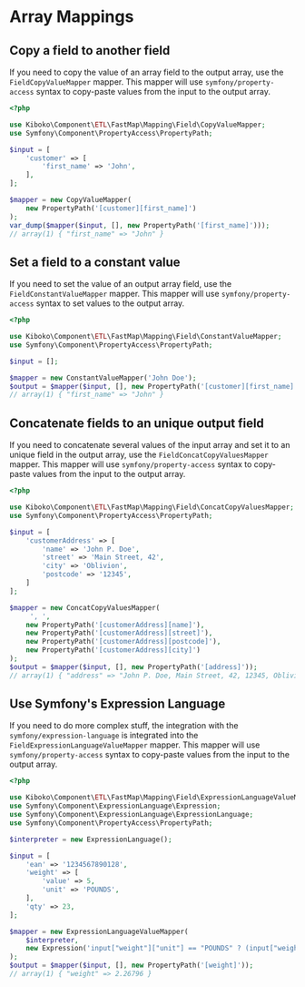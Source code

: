 Array Mappings
===

Copy a field to another field
---

If you need to copy the value of an array field to the output array, use the `FieldCopyValueMapper` mapper.
This mapper will use `symfony/property-access` syntax to copy-paste values from the input to the output array.

```php
<?php

use Kiboko\Component\ETL\FastMap\Mapping\Field\CopyValueMapper;
use Symfony\Component\PropertyAccess\PropertyPath;

$input = [
    'customer' => [
        'first_name' => 'John',
    ], 
];

$mapper = new CopyValueMapper(
    new PropertyPath('[customer][first_name]')
);
var_dump($mapper($input, [], new PropertyPath('[first_name]')));
// array(1) { "first_name" => "John" }
```

Set a field to a constant value
---

If you need to set the value of an output array field, use the `FieldConstantValueMapper` mapper.
This mapper will use `symfony/property-access` syntax to set values to the output array.

```php
<?php

use Kiboko\Component\ETL\FastMap\Mapping\Field\ConstantValueMapper;
use Symfony\Component\PropertyAccess\PropertyPath;

$input = [];

$mapper = new ConstantValueMapper('John Doe');
$output = $mapper($input, [], new PropertyPath('[customer][first_name]'));
// array(1) { "first_name" => "John" }
```

Concatenate fields to an unique output field
---

If you need to concatenate several values of the input array and set it to an unique field in the output array, use the `FieldConcatCopyValuesMapper` mapper.
This mapper will use `symfony/property-access` syntax to copy-paste values from the input to the output array.

```php
<?php

use Kiboko\Component\ETL\FastMap\Mapping\Field\ConcatCopyValuesMapper;
use Symfony\Component\PropertyAccess\PropertyPath;

$input = [
    'customerAddress' => [
        'name' => 'John P. Doe',
        'street' => 'Main Street, 42',
        'city' => 'Oblivion',
        'postcode' => '12345',
    ]   
];

$mapper = new ConcatCopyValuesMapper(
     ', ',
    new PropertyPath('[customerAddress][name]'),
    new PropertyPath('[customerAddress][street]'),
    new PropertyPath('[customerAddress][postcode]'),
    new PropertyPath('[customerAddress][city]')
);
$output = $mapper($input, [], new PropertyPath('[address]'));
// array(1) { "address" => "John P. Doe, Main Street, 42, 12345, Oblivion" }
```

Use Symfony's Expression Language
---

If you need to do more complex stuff, the integration with the `symfony/expression-language` is integrated into the `FieldExpressionLanguageValueMapper` mapper.
This mapper will use `symfony/property-access` syntax to copy-paste values from the input to the output array.

```php
<?php

use Kiboko\Component\ETL\FastMap\Mapping\Field\ExpressionLanguageValueMapper;
use Symfony\Component\ExpressionLanguage\Expression;
use Symfony\Component\ExpressionLanguage\ExpressionLanguage;
use Symfony\Component\PropertyAccess\PropertyPath;

$interpreter = new ExpressionLanguage();

$input = [
    'ean' => '1234567890128',
    'weight' => [
        'value' => 5,
        'unit' => 'POUNDS',
    ],
    'qty' => 23,
];

$mapper = new ExpressionLanguageValueMapper(
    $interpreter,
    new Expression('input["weight"]["unit"] == "POUNDS" ? (input["weight"]["value"] / 2.205) : input["weight"]["value"]'),
);
$output = $mapper($input, [], new PropertyPath('[weight]'));
// array(1) { "weight" => 2.26796 }
```
